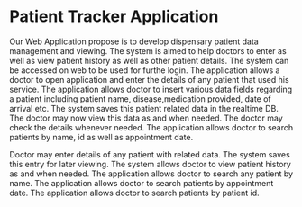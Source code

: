 # Patient Tracker Application
Our Web Application propose is to develop dispensary patient data management and viewing. The system is aimed to help doctors to enter as well as view patient history as well as other patient details. The system can be accessed on web to be used for furthe login. The application allows a doctor to open application and enter the details of any patient that used his service. The application allows doctor to insert various data fields regarding a patient including patient name, disease,medication provided, date of arrival etc. The system saves this patient related data in the realtime DB. The doctor may now view this data as and when needed. The doctor may check the details whenever needed. The application allows doctor to search patients by name, id as well as appointment date.

Doctor may enter details of any patient with related data. The system saves this entry for later viewing. The system allows doctor to view patient history as and when needed. The application allows doctor to search any patient by name. The application allows doctor to search patients by appointment date. The application allows doctor to search patients by patient id.
